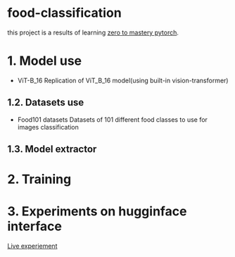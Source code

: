 # food-classification
this project is a results of learning [zero to mastery pytorch](https://www.learnpytorch.io/).

# 1. Model use
* ViT-B_16
  Replication of ViT_B_16 model(using built-in vision-transformer)
## 1.2. Datasets use
* Food101 datasets
  Datasets of 101 different food classes to use for images classification
## 1.3. Model extractor

# 2. Training

# 3. Experiments on hugginface interface
[Live experiement](https://huggingface.co/spaces/shyn1/Food101)

